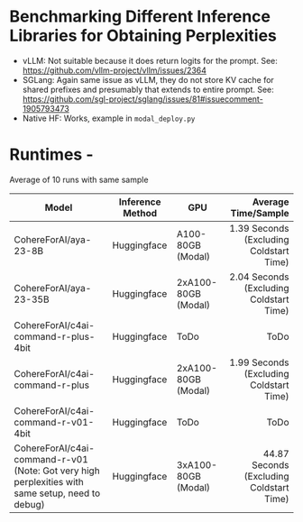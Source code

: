 # Benchmarking Different Inference Libraries for Obtaining Perplexities

- vLLM: Not suitable because it does return logits for the prompt. See: https://github.com/vllm-project/vllm/issues/2364
- SGLang: Again same issue as vLLM, they do not store KV cache for shared prefixes and presumably that extends to entire prompt. See: https://github.com/sgl-project/sglang/issues/81#issuecomment-1905793473
- Native HF: Works, example in `modal_deploy.py`

# Runtimes - 

Average of 10 runs with same sample


| **Model**             | **Inference Method** | **GPU**           |                 **Average Time/Sample** |
|-----------------------|----------------------|-------------------|----------------------------------------:|
| CohereForAI/aya-23-8B | Huggingface          | A100-80GB (Modal) | 1.39 Seconds (Excluding Coldstart Time) |
| CohereForAI/aya-23-35B | Huggingface          | 2xA100-80GB (Modal) | 2.04 Seconds (Excluding Coldstart Time) |
| CohereForAI/c4ai-command-r-plus-4bit | Huggingface          | ToDo | ToDo |
| CohereForAI/c4ai-command-r-plus | Huggingface          | 2xA100-80GB (Modal) | 1.99 Seconds (Excluding Coldstart Time) |
| CohereForAI/c4ai-command-r-v01-4bit | Huggingface          | ToDo | ToDo |
| CohereForAI/c4ai-command-r-v01 (Note: Got very high perplexities with same setup, need to debug) | Huggingface          | 3xA100-80GB (Modal) | 44.87 Seconds (Excluding Coldstart Time) |

